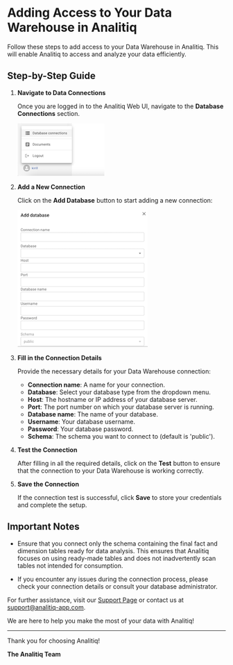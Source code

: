 # Adding Access to Your Data Warehouse in Analitiq

Follow these steps to add access to your Data Warehouse in Analitiq. This will enable Analitiq to access and analyze your data efficiently.

## Step-by-Step Guide

1. **Navigate to Data Connections**

   Once you are logged in to the Analitiq Web UI, navigate to the **Database Connections** section.

   ![db_connections.png](..%2F..%2Fassets%2Fimages%2Fcloud%2Fdb_connections.png)

2. **Add a New Connection**

   Click on the **Add Database** button to start adding a new connection:

   ![add_db.png](..%2F..%2Fassets%2Fimages%2Fcloud%2Fadd_db.png)

3. **Fill in the Connection Details**

   Provide the necessary details for your Data Warehouse connection:

   - **Connection name**: A name for your connection.
   - **Database**: Select your database type from the dropdown menu.
   - **Host**: The hostname or IP address of your database server.
   - **Port**: The port number on which your database server is running.
   - **Database name**: The name of your database.
   - **Username**: Your database username.
   - **Password**: Your database password.
   - **Schema**: The schema you want to connect to (default is 'public').

4. **Test the Connection**

   After filling in all the required details, click on the **Test** button to ensure that the connection to your Data Warehouse is working correctly.

5. **Save the Connection**

   If the connection test is successful, click **Save** to store your credentials and complete the setup.

## Important Notes

- Ensure that you connect only the schema containing the final fact and dimension tables ready for data analysis. This ensures that Analitiq focuses on using ready-made tables and does not inadvertently scan tables not intended for consumption.

- If you encounter any issues during the connection process, please check your connection details or consult your database administrator.

For further assistance, visit our [Support Page](https://analitiq-app.com/support) or contact us at support@analitiq-app.com.

We are here to help you make the most of your data with Analitiq!

---

Thank you for choosing Analitiq!

**The Analitiq Team**
